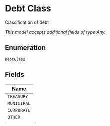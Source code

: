 
# Debt Class

Classification of debt

*This model accepts additional fields of type Any.*

## Enumeration

`DebtClass`

## Fields

| Name |
|  --- |
| `TREASURY` |
| `MUNICIPAL` |
| `CORPORATE` |
| `OTHER` |

